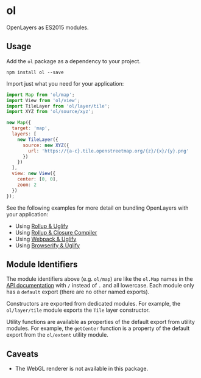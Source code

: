 # ol

OpenLayers as ES2015 modules.

## Usage

Add the `ol` package as a dependency to your project.

    npm install ol --save

Import just what you need for your application:

```js
import Map from 'ol/map';
import View from 'ol/view';
import TileLayer from 'ol/layer/tile';
import XYZ from 'ol/source/xyz';

new Map({
  target: 'map',
  layers: [
    new TileLayer({
      source: new XYZ({
        url: 'https://{a-c}.tile.openstreetmap.org/{z}/{x}/{y}.png'
      })
    })
  ],
  view: new View({
    center: [0, 0],
    zoom: 2
  })
});
```

See the following examples for more detail on bundling OpenLayers with your application:

 * Using [Rollup & Uglify](https://gist.github.com/tschaub/8beb328ea72b36446fc2198d008287de)
 * Using [Rollup & Closure Compiler](https://gist.github.com/tschaub/32a5692bedac5254da24fa3b12072f35)
 * Using [Webpack & Uglify](https://gist.github.com/tschaub/79025aef325cd2837364400a105405b8)
 * Using [Browserify & Uglify](https://gist.github.com/tschaub/4bfb209a8f809823f1495b2e4436018e)

## Module Identifiers

The module identifiers above (e.g. `ol/map`) are like the `ol.Map` names in the [API documentation](http://openlayers.org/en/latest/apidoc/) with `/` instead of `.` and all lowercase.  Each module only has a `default` export (there are no other named exports).

Constructors are exported from dedicated modules.  For example, the `ol/layer/tile` module exports the `Tile` layer constructor.

Utility functions are available as properties of the default export from utility modules.  For example, the `getCenter` function is a property of the default export from the `ol/extent` utility module.

## Caveats

 * The WebGL renderer is not available in this package.
